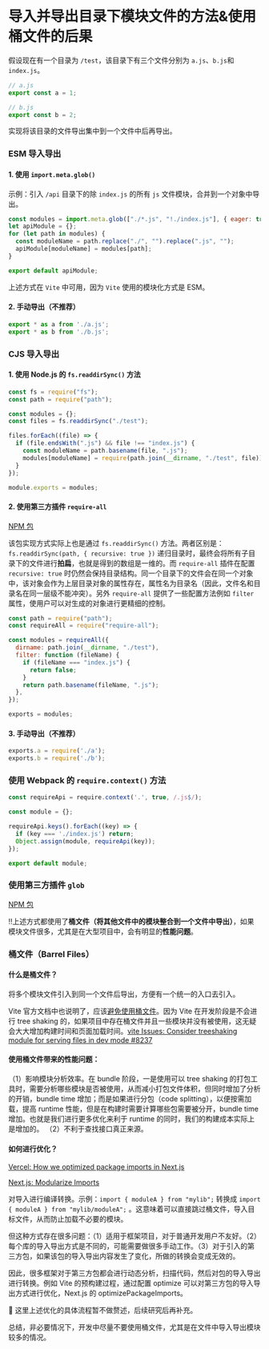 # 导入并导出目录下模块文件的方法&使用桶文件的后果

假设现在有一个目录为 `/test`，该目录下有三个文件分别为 `a.js`、`b.js`和`index.js`。

```js
// a.js
export const a = 1;
```

```js
// b.js
export const b = 2;
```

实现将该目录的文件导出集中到一个文件中后再导出。


### ESM 导入导出

#### 1. 使用 `import.meta.glob()`

示例：引入 `/api` 目录下的除 `index.js` 的所有 `js` 文件模块，合并到一个对象中导出。

```js
const modules = import.meta.glob(["./*.js", "!./index.js"], { eager: true });
let apiModule = {};
for (let path in modules) {
  const moduleName = path.replace("./", "").replace(".js", "");
  apiModule[moduleName] = modules[path];
}

export default apiModule;
```

上述方式在 `Vite` 中可用，因为 `Vite` 使用的模块化方式是 ESM。

#### 2. 手动导出（不推荐）

```js
export * as a from './a.js';
export * as b from './b.js';
```

### CJS 导入导出

#### 1. 使用 Node.js 的 `fs.readdirSync()` 方法

```js
const fs = require("fs");
const path = require("path");

const modules = {};
const files = fs.readdirSync("./test");

files.forEach((file) => {
  if (file.endsWith(".js") && file !== "index.js") {
    const moduleName = path.basename(file, ".js");
    modules[moduleName] = require(path.join(__dirname, "./test", file));
  }
});

module.exports = modules;
``` 

#### 2. 使用第三方插件 `require-all`

[NPM 包](https://www.npmjs.com/package/require-all)

该包实现方式实际上也是通过 `fs.readdirSync()` 方法。两者区别是：`fs.readdirSync(path, { recursive: true })` 递归目录时，最终会将所有子目录下的文件进行**拍扁**，也就是得到的数组是一维的。而 `require-all` 插件在配置 `recursive: true` 时仍然会保持目录结构。同一个目录下的文件会在同一个对象中，该对象会作为上层目录对象的属性存在，属性名为目录名（因此，文件名和目录名在同一层级不能冲突）。另外 `require-all` 提供了一些配置方法例如 `filter` 属性，使用户可以对生成的对象进行更精细的控制。

```js
const path = require("path");
const requireAll = require("require-all");

const modules = requireAll({
  dirname: path.join(__dirname, "./test"),
  filter: function (fileName) {
    if (fileName === "index.js") {
      return false;
    }
    return path.basename(fileName, ".js");
  },
});

exports = modules;
```

#### 3. 手动导出（不推荐）

```js
exports.a = require('./a');
exports.b = require('./b');
```

### 使用 Webpack 的 `require.context()` 方法

```js
const requireApi = require.context('.', true, /.js$/);

const module = {};

requireApi.keys().forEach((key) => {
  if (key === './index.js') return;
  Object.assign(module, requireApi(key));
});

export default module;
```

### 使用第三方插件 `glob`

[NPM 包](https://www.npmjs.com/package/glob)

‼️上述方式都使用了**桶文件（将其他文件中的模块整合到一个文件中导出）**，如果模块文件很多，尤其是在大型项目中，会有明显的**性能问题**。

### 桶文件（Barrel Files）

#### 什么是桶文件？

将多个模块文件引入到同一个文件后导出，方便有一个统一的入口去引入。

Vite 官方文档中也说明了，应该[避免使用桶文件](https://cn.vitejs.dev/guide/performance#avoid-barrel-files)。因为 Vite 在开发阶段是不会进行 tree shaking 的，如果项目中存在桶文件并且一些模块并没有被使用，这无疑会大大增加构建时间和页面加载时间。[vite Issues: Consider treeshaking module for serving files in dev mode #8237](https://github.com/vitejs/vite/issues/8237#issuecomment-1285887097)

#### 使用桶文件带来的性能问题：

（1）影响模块分析效率。在 bundle 阶段，一是使用可以 tree shaking 的打包工具时，需要分析哪些模块是否被使用，从而减小打包文件体积，但同时增加了分析的开销，bundle time 增加；而是如果进行分包（code splitting），以便按需加载，提高 runtime 性能，但是在构建时需要计算哪些包需要被分开，bundle time 增加。也就是我们进行更多优化来利于 runtime 的同时，我们的构建成本实际上是增加的。
（2）不利于查找接口真正来源。

#### 如何进行优化？

[Vercel: How we optimized package imports in Next.js](https://vercel.com/blog/how-we-optimized-package-imports-in-next-js)

[Next.js: Modularize Imports](https://nextjs.org/docs/architecture/nextjs-compiler#modularize-imports)

对导入进行编译转换。示例：`import { moduleA } from "mylib";` 转换成 `import { moduleA } from "mylib/moduleA";` 。这意味着可以直接跳过桶文件，导入目标文件，从而防止加载不必要的模块。

但这种方式存在很多问题：（1）适用于框架项目，对于普通开发用户不友好。（2）每个库的导入导出方式是不同的，可能需要做很多手动工作。（3）对于引入的第三方包，如果该包的导入导出内容发生了变化，所做的转换会变成无效的。

因此，很多框架对于第三方包都会进行动态分析，扫描代码，然后对包的导入导出进行转换。例如 Vite 的预构建过程，通过配置 optimize 可以对第三方包的导入导出方式进行优化，Next.js 的 optimizePackageImports。

🧐 这里上述优化的具体流程暂不做赘述，后续研究后再补充。

总结，非必要情况下，开发中尽量不要使用桶文件，尤其是在文件中导入导出模块较多的情况。
